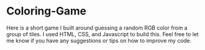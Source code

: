 # Coloring-Game
Here is a short game I built around guessing a random RGB color from a group of tiles. I used HTML, CSS, and Javascript to build this. Feel free to let me know if you have any suggestions or tips on how to improve my code.
